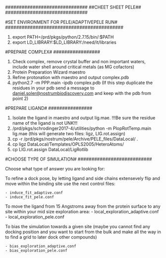 ##############################
##CHEET SHEET PELE##
##############################


#SET ENVIRONMENT FOR PELE/ADAPTIVEPELE RUN#
###########################################

1) export PATH=/prd/pkgs/python/2.7.15/bin/:$PATH
2) export LD_LIBRARY:$LD_LIBRARY:/need/it/libraries

#PREPARE COMPLEX#
#################

1) Check complex, remove crystal buffer and non important waters, include water shell around critical metals (as MG cofactors)
2) Protein Preparation Wizard maestro
3) Refine protonation with maestro and output complex.pdb
4) python2.7 -m PPP.main -ipdb complex.pdb (If this step duplicate the residues in your pdb send a message to daniel.soler@nostrumbiodiscovery.com and keep with the pdb from point 2)



#PREPARE LIGAND#
################

1) Isolate the ligand in maestro and output lig.mae. !!!Be sure the residue name of the ligand is not UNK!!!
2) /prd/pkgs/schrodinger2017-4/utilities/python -m PlopRotTemp.main lig.mae (this will generate two files: ligz, LIG.rot.assign)
3) cp -r /prd/pkgs/nostrum/pele/Archive/PELE_files/DataLocal/ .
4) cp ligz DataLocal/Templates/OPLS2005/HeteroAtoms/
5) cp LIG.rot.assign DataLocal/LigRotlib

#CHOOSE TYPE OF SIMULATION#
###########################

Choose what type of answer you are looking for:

To refine a dock pose, by letting ligand and side chains extensevely flip and move within the binding site use the next control files:

    - induce_fit_adaptive.conf
    - induce_fit_pele.conf

To move the ligand from 15 Angstroms away from the protein surface to any site within your mid size exploration area:
    - local_exploration_adaptive.conf
    - local_exploration_pele.conf


To bias the simulation towards a given site (maybe you cannot find any docking position and you want to start from the bulk and make all the way in to find a grid to later dock other compounds)

    - bias_exploration_adaptive.conf
    - bias_exploration_pele.conf

